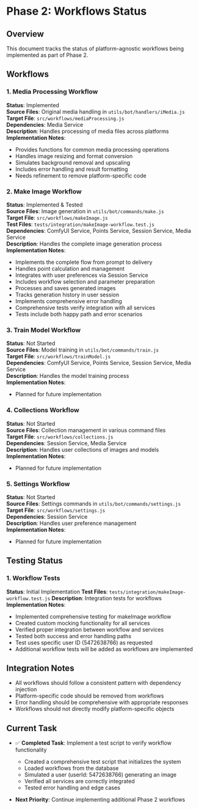 # Phase 2: Workflows Status

## Overview
This document tracks the status of platform-agnostic workflows being implemented as part of Phase 2.

## Workflows

### 1. Media Processing Workflow
**Status**: Implemented  
**Source Files**: Original media handling in `utils/bot/handlers/iMedia.js`  
**Target File**: `src/workflows/mediaProcessing.js`  
**Dependencies**: Media Service  
**Description**: Handles processing of media files across platforms  
**Implementation Notes**:
- Provides functions for common media processing operations
- Handles image resizing and format conversion
- Simulates background removal and upscaling
- Includes error handling and result formatting
- Needs refinement to remove platform-specific code

### 2. Make Image Workflow
**Status**: Implemented & Tested  
**Source Files**: Image generation in `utils/bot/commands/make.js`  
**Target File**: `src/workflows/makeImage.js`  
**Test Files**: `tests/integration/makeImage-workflow.test.js`  
**Dependencies**: ComfyUI Service, Points Service, Session Service, Media Service  
**Description**: Handles the complete image generation process  
**Implementation Notes**:
- Implements the complete flow from prompt to delivery
- Handles point calculation and management
- Integrates with user preferences via Session Service
- Includes workflow selection and parameter preparation
- Processes and saves generated images
- Tracks generation history in user session
- Implements comprehensive error handling
- Comprehensive tests verify integration with all services
- Tests include both happy path and error scenarios

### 3. Train Model Workflow
**Status**: Not Started  
**Source Files**: Model training in `utils/bot/commands/train.js`  
**Target File**: `src/workflows/trainModel.js`  
**Dependencies**: ComfyUI Service, Points Service, Session Service, Media Service  
**Description**: Handles the model training process  
**Implementation Notes**:
- Planned for future implementation

### 4. Collections Workflow
**Status**: Not Started  
**Source Files**: Collection management in various command files  
**Target File**: `src/workflows/collections.js`  
**Dependencies**: Session Service, Media Service  
**Description**: Handles user collections of images and models  
**Implementation Notes**:
- Planned for future implementation

### 5. Settings Workflow
**Status**: Not Started  
**Source Files**: Settings commands in `utils/bot/commands/settings.js`  
**Target File**: `src/workflows/settings.js`  
**Dependencies**: Session Service  
**Description**: Handles user preference management  
**Implementation Notes**:
- Planned for future implementation

## Testing Status

### 1. Workflow Tests
**Status**: Initial Implementation
**Test Files**: `tests/integration/makeImage-workflow.test.js`
**Description**: Integration tests for workflows
**Implementation Notes**:
- Implemented comprehensive testing for makeImage workflow
- Created custom mocking functionality for all services
- Verified proper integration between workflow and services
- Tested both success and error handling paths
- Test uses specific user ID (5472638766) as requested
- Additional workflow tests will be added as workflows are implemented

## Integration Notes
- All workflows should follow a consistent pattern with dependency injection
- Platform-specific code should be removed from workflows
- Error handling should be comprehensive with appropriate responses
- Workflows should not directly modify platform-specific objects 

## Current Task
- ✅ **Completed Task**: Implement a test script to verify workflow functionality
  - Created a comprehensive test script that initializes the system
  - Loaded workflows from the database
  - Simulated a user (userId: 5472638766) generating an image
  - Verified all services are correctly integrated
  - Tested error handling and edge cases
  
- **Next Priority**: Continue implementing additional Phase 2 workflows 